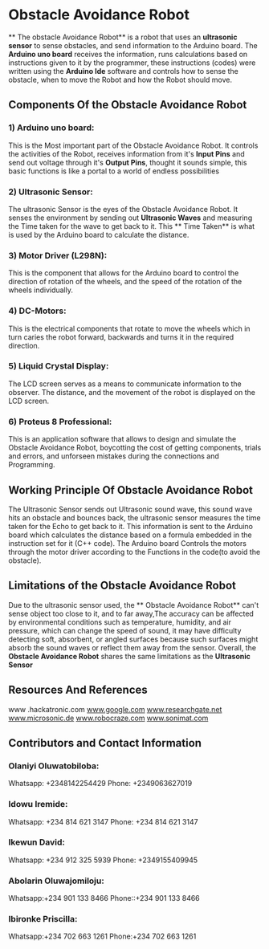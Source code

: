 ﻿# Obstacle Avoidance Robot

** The obstacle Avoidance Robot** is a   robot that uses an **ultrasonic sensor** to sense obstacles, and send information to the Arduino board. The **Arduino uno board** receives the information, runs calculations based on instructions given to it by the programmer, these instructions (codes) were written using the **Arduino Ide** software and controls how to sense the obstacle, when to move the Robot and how the Robot should move.



## Components Of the Obstacle Avoidance Robot
### 1) Arduino uno board:
This is the Most important part of the Obstacle Avoidance Robot. It controls the activities of the Robot, receives information from it's **Input Pins** and send out voltage through it's **Output Pins**, thought it sounds simple, this basic functions is like a portal to a world of endless possibilities

### 2) Ultrasonic Sensor:
The ultrasonic Sensor is the eyes of the Obstacle Avoidance Robot. It senses the environment by sending out **Ultrasonic Waves** and measuring the Time taken for the wave to get back to it. This ** Time Taken** is what is used by the Arduino board to calculate the distance.

### 3) Motor Driver (L298N):
This is the component that allows for the Arduino board to control the direction of rotation of the wheels, and the speed of the rotation of the wheels individually.

### 4) DC-Motors: 
This is the electrical components that rotate to move the wheels which in turn caries the robot forward, backwards and turns it in the required direction.

### 5) Liquid Crystal Display:
The LCD screen serves as a means to communicate information to the observer. The distance, and the movement of the robot is displayed on the LCD screen.

### 6) Proteus 8 Professional:
This is an application software that allows to design and simulate the Obstacle Avoidance Robot, boycotting the cost of getting components, trials and errors, and unforseen mistakes during the connections and Programming.



## Working Principle Of Obstacle Avoidance Robot
The Ultrasonic Sensor sends out Ultrasonic sound wave, this sound wave hits an obstacle and bounces back, the ultrasonic sensor measures the time taken for the Echo to get back to it. This information is sent to the Arduino board which calculates the distance based on a formula embedded in the instruction set for it (C++ code).
The Arduino board Controls the motors through the motor driver according to the Functions in the code(to avoid the obstacle).



## Limitations of the Obstacle Avoidance Robot
Due to the ultrasonic sensor used, the ** Obstacle Avoidance Robot** can't sense object too close to it, and to far away,The accuracy can be affected by environmental conditions such as temperature, humidity, and air pressure, which can change the speed of sound, it may have difficulty detecting soft, absorbent, or angled surfaces because such surfaces might absorb the sound waves or reflect them away from the sensor.
Overall, the **Obstacle Avoidance Robot** shares the same limitations as the **Ultrasonic Sensor**




## Resources And References
www .hackatronic.com
www.google.com
www.researchgate.net
www.microsonic.de
www.robocraze.com
www.sonimat.com



## Contributors and Contact Information

### Olaniyi Oluwatobiloba:
Whatsapp: +2348142254429
Phone: +2349063627019

### Idowu Iremide:
Whatsapp: +234 814 621 3147
Phone: +234 814 621 3147

### Ikewun David:
Whatsapp: +234 912 325 5939
Phone: +2349155409945

### Abolarin Oluwajomiloju:
Whatsapp:+234 901 133 8466
Phone::+234 901 133 8466

### Ibironke Priscilla:
Whatsapp:+234 702 663 1261
Phone:+234 702 663 1261

 

